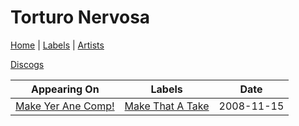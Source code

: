 # Torturo Nervosa

[Home](../index.md) | [Labels](../labels.md) | [Artists](../artists.md)

[Discogs](https://www.discogs.com/artist/2127779-Torturo-Nervosa)

| Appearing On | Labels | Date |
|---|---|---|
[Make Yer Ane Comp!](../releases/various-make-yer-ane-comp.md) | [Make That A Take](../labels/make-that-a-take.md) | 2008-11-15 |
